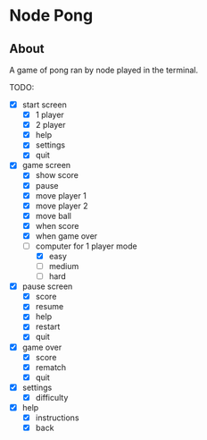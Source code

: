 # Node Pong

## About
A game of pong ran by node played in the terminal.

TODO:
- [x] start screen
  - [x] 1 player
  - [x] 2 player
  - [x] help
  - [x] settings
  - [x] quit
- [x] game screen
  - [x] show score
  - [x] pause
  - [x] move player 1
  - [x] move player 2
  - [x] move ball
  - [x] when score
  - [x] when game over
  - [ ] computer for 1 player mode
    - [x] easy
    - [ ] medium
    - [ ] hard
- [x] pause screen
  - [x] score
  - [x] resume
  - [x] help
  - [x] restart
  - [x] quit
- [x] game over
  - [x] score
  - [x] rematch
  - [x] quit
- [x] settings 
  - [x] difficulty
- [x] help
  - [x] instructions
  - [x] back
